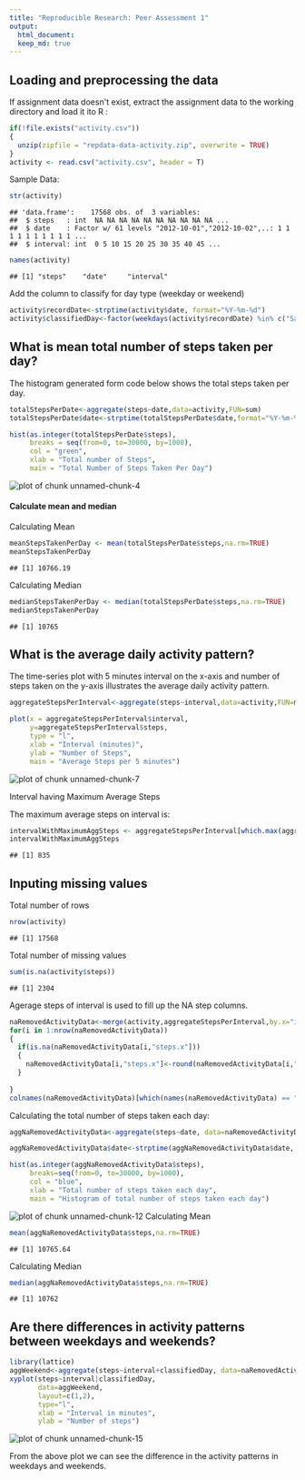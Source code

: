 ```yaml
---
title: "Reproducible Research: Peer Assessment 1"
output: 
  html_document:
  keep_md: true
---
```

  
  
  ## Loading and preprocessing the data
  
  If assignment data doesn't exist, extract the assignment data to the working directory and load it ito R :
  

```r
if(!file.exists("activity.csv"))
{
  unzip(zipfile = "repdata-data-activity.zip", overwrite = TRUE)
}
activity <- read.csv("activity.csv", header = T)
```

Sample Data:

```r
str(activity)
```

```
## 'data.frame':	17568 obs. of  3 variables:
##  $ steps   : int  NA NA NA NA NA NA NA NA NA NA ...
##  $ date    : Factor w/ 61 levels "2012-10-01","2012-10-02",..: 1 1 1 1 1 1 1 1 1 1 ...
##  $ interval: int  0 5 10 15 20 25 30 35 40 45 ...
```

```r
names(activity)
```

```
## [1] "steps"    "date"     "interval"
```

Add the column to classify for day type (weekday or weekend)

```r
activity$recordDate<-strptime(activity$date, format="%Y-%m-%d")
activity$classifiedDay<-factor(weekdays(activity$recordDate) %in% c("Saturday", "Sunday"), labels = c("Weekend", "Weekday"), levels=c(TRUE, FALSE)) 
```


## What is mean total number of steps taken per day?

The histogram generated form code below shows the total steps taken per day.


```r
totalStepsPerDate<-aggregate(steps~date,data=activity,FUN=sum)
totalStepsPerDate$date<-strptime(totalStepsPerDate$date,format="%Y-%m-%d")

hist(as.integer(totalStepsPerDate$steps), 
     breaks = seq(from=0, to=30000, by=1000),
     col = "green",
     xlab = "Total number of Steps",
     main = "Total Number of Steps Taken Per Day")
```

![plot of chunk unnamed-chunk-4](figure/unnamed-chunk-4-1.png)

#### Calculate mean and median

Calculating Mean

```r
meanStepsTakenPerDay <- mean(totalStepsPerDate$steps,na.rm=TRUE)
meanStepsTakenPerDay
```

```
## [1] 10766.19
```

Calculating Median

```r
medianStepsTakenPerDay <- median(totalStepsPerDate$steps,na.rm=TRUE)
medianStepsTakenPerDay
```

```
## [1] 10765
```

## What is the average daily activity pattern?

The time-series plot with 5 minutes interval on the x-axis and number of steps taken on the y-axis illustrates the average daily activity pattern.


```r
aggregateStepsPerInterval<-aggregate(steps~interval,data=activity,FUN=mean)

plot(x = aggregateStepsPerInterval$interval,
     y=aggregateStepsPerInterval$steps,
     type = "l",
     xlab = "Interval (minutes)",
     ylab = "Number of Steps",
     main = "Average Steps per 5 minutes")
```

![plot of chunk unnamed-chunk-7](figure/unnamed-chunk-7-1.png)

Interval having Maximum Average Steps

The maximum average steps on interval is:
  
  ```r
  intervalWithMaximumAggSteps <- aggregateStepsPerInterval[which.max(aggregateStepsPerInterval$steps),"interval"]
  intervalWithMaximumAggSteps
  ```
  
  ```
  ## [1] 835
  ```

## Inputing missing values

Total number of rows

```r
nrow(activity)
```

```
## [1] 17568
```
Total number of missing values

```r
sum(is.na(activity$steps))
```

```
## [1] 2304
```
Agerage steps of interval is used to fill up the NA step columns.


```r
naRemovedActivityData<-merge(activity,aggregateStepsPerInterval,by.x="interval",by.y="interval",all = TRUE)
for(i in 1:nrow(naRemovedActivityData))
{
  if(is.na(naRemovedActivityData[i,"steps.x"]))
  {
    naRemovedActivityData[i,"steps.x"]<-round(naRemovedActivityData[i,"steps.y"],0)
  }
  
}
colnames(naRemovedActivityData)[which(names(naRemovedActivityData) == "steps.x")] <- "steps"
```
Calculating the total number of steps taken each day:
  

```r
aggNaRemovedActivityData<-aggregate(steps~date, data=naRemovedActivityData, FUN=sum)

aggNaRemovedActivityData$date<-strptime(aggNaRemovedActivityData$date, format="%Y-%m-%d")

hist(as.integer(aggNaRemovedActivityData$steps),
     breaks=seq(from=0, to=30000, by=1000),
     col = "blue",
     xlab = "Total number of steps taken each day",
     main = "Histogram of total number of steps taken each day")
```

![plot of chunk unnamed-chunk-12](figure/unnamed-chunk-12-1.png)
Calculating Mean

```r
mean(aggNaRemovedActivityData$steps,na.rm=TRUE)
```

```
## [1] 10765.64
```

Calculating Median

```r
median(aggNaRemovedActivityData$steps,na.rm=TRUE)
```

```
## [1] 10762
```

## Are there differences in activity patterns between weekdays and weekends?


```r
library(lattice)
aggWeekend<-aggregate(steps~interval+classifiedDay, data=naRemovedActivityData, FUN=mean)
xyplot(steps~interval|classifiedDay,
       data=aggWeekend,
       layout=c(1,2),
       type="l",
       xlab = "Interval in minutes",
       ylab = "Number of steps")
```

![plot of chunk unnamed-chunk-15](figure/unnamed-chunk-15-1.png)


From the above plot we can see the difference in the activity patterns in weekdays and weekends.

